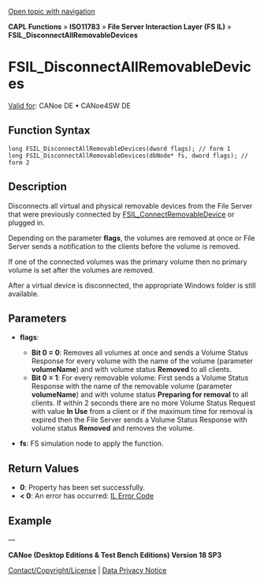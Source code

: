 [Open topic with navigation](../../../../../../CANoeDEFamily.htm#Topics/CAPLFunctions/ISO11783/ISOInteractionLayerFS/Functions/CAPLfunctionIso11783FSILDisconnectAllRemovableDevices.md)

**CAPL Functions** » **ISO11783** » **File Server Interaction Layer (FS IL)** » **FSIL_DisconnectAllRemovableDevices**

# FSIL_DisconnectAllRemovableDevices

[Valid for](../../../../Shared/FeatureAvailability.md): CANoe DE • CANoe4SW DE

## Function Syntax

```plaintext
long FSIL_DisconnectAllRemovableDevices(dword flags); // form 1
long FSIL_DisconnectAllRemovableDevices(dbNode* fs, dword flags); // form 2
```

## Description

Disconnects all virtual and physical removable devices from the File Server that were previously connected by [FSIL_ConnectRemovableDevice](CAPLfunctionIso11783FSILConnectRemovableDevice.md) or plugged in.

Depending on the parameter **flags**, the volumes are removed at once or File Server sends a notification to the clients before the volume is removed.

If one of the connected volumes was the primary volume then no primary volume is set after the volumes are removed.

After a virtual device is disconnected, the appropriate Windows folder is still available.

## Parameters

- **flags**:
  - **Bit 0 = 0**: Removes all volumes at once and sends a Volume Status Response for every volume with the name of the volume (parameter **volumeName**) and with volume status **Removed** to all clients.
  - **Bit 0 = 1**: For every removable volume: First sends a Volume Status Response with the name of the removable volume (parameter **volumeName**) and with volume status **Preparing for removal** to all clients. If within 2 seconds there are no more Volume Status Request with value **In Use** from a client or if the maximum time for removal is expired then the File Server sends a Volume Status Response with volume status **Removed** and removes the volume.

- **fs**: FS simulation node to apply the function.

## Return Values

- **0**: Property has been set successfully.
- **< 0**: An error has occurred: [IL Error Code](../../../CAPLfunctionsISOj1939ErrorCodes.md)

## Example

—

**CANoe (Desktop Editions & Test Bench Editions) Version 18 SP3**

[Contact/Copyright/License](../../../../Shared/ContactCopyrightLicense.md) | [Data Privacy Notice](https://www.vector.com/int/en/company/get-info/privacy-policy/)
